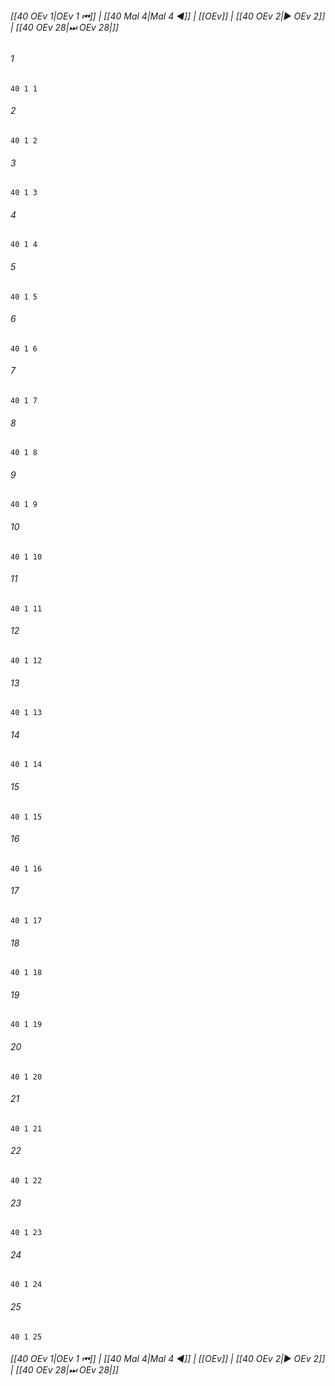 
###### [[40 OEv 1|OEv 1 ⏮]] | [[40 Mal 4|Mal 4 ◀]] | [[OEv]] | [[40 OEv 2|▶ OEv 2]] | [[40 OEv 28|⏭ OEv 28|]]

###### 1
``` verse
40 1 1 
```
###### 2
``` verse
40 1 2 
```
###### 3
``` verse
40 1 3 
```
###### 4
``` verse
40 1 4 
```
###### 5
``` verse
40 1 5 
```
###### 6
``` verse
40 1 6 
```
###### 7
``` verse
40 1 7 
```
###### 8
``` verse
40 1 8 
```
###### 9
``` verse
40 1 9 
```
###### 10
``` verse
40 1 10 
```
###### 11
``` verse
40 1 11 
```
###### 12
``` verse
40 1 12 
```
###### 13
``` verse
40 1 13 
```
###### 14
``` verse
40 1 14 
```
###### 15
``` verse
40 1 15 
```
###### 16
``` verse
40 1 16 
```
###### 17
``` verse
40 1 17 
```
###### 18
``` verse
40 1 18 
```
###### 19
``` verse
40 1 19 
```
###### 20
``` verse
40 1 20 
```
###### 21
``` verse
40 1 21 
```
###### 22
``` verse
40 1 22 
```
###### 23
``` verse
40 1 23 
```
###### 24
``` verse
40 1 24 
```
###### 25
``` verse
40 1 25 
```

###### [[40 OEv 1|OEv 1 ⏮]] | [[40 Mal 4|Mal 4 ◀]] | [[OEv]] | [[40 OEv 2|▶ OEv 2]] | [[40 OEv 28|⏭ OEv 28|]]

